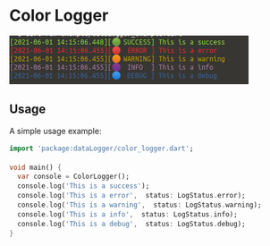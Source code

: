 # Color Logger

![Alt text](./screen.png "Exemple")

## Usage
A simple usage example:
```dart
import 'package:dataLogger/color_logger.dart';

void main() {
  var console = ColorLogger();
  console.log('This is a success');
  console.log('This is a error',  status: LogStatus.error);
  console.log('This is a warning',  status: LogStatus.warning);
  console.log('This is a info',  status: LogStatus.info);
  console.log('This is a debug',  status: LogStatus.debug);
}

```

